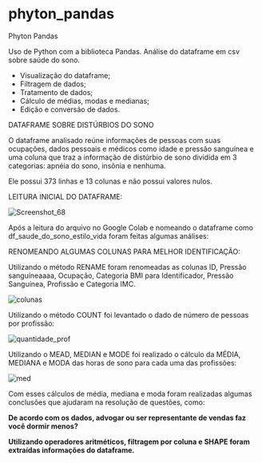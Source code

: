# phyton_pandas
Phyton Pandas

Uso de Python com a biblioteca Pandas. Análise do dataframe em csv sobre saúde do sono.

- Visualização do dataframe;
- Filtragem de dados;
- Tratamento de dados;
- Cálculo de médias, modas e medianas;
- Edição e conversão de dados.

DATAFRAME SOBRE DISTÚRBIOS DO SONO

O dataframe analisado reúne informações de pessoas com suas ocupações, dados pessoais e médicos como idade e pressão sanguínea e uma coluna que traz a informação de distúrbio de sono dividida em 3 categorias: apnéia do sono, insônia e nenhuma. 

Ele possui 373 linhas e 13 colunas e não possui valores nulos.

LEITURA INICIAL DO DATAFRAME:

![Screenshot_68](https://github.com/user-attachments/assets/f67c2ac6-5d65-4579-9601-fdc87df7e878)


Após a leitura do arquivo no Google Colab e nomeando o dataframe como df_saude_do_sono_estilo_vida foram feitas algumas análises:

RENOMEANDO ALGUMAS COLUNAS PARA MELHOR IDENTIFICAÇÃO:

Utilizando o método RENAME foram renomeadas as colunas ID, Pressão sanguíneaaaa, Ocupação, Categoria BMI para Identificador, Pressão Sanguínea, Profissão e Categoria IMC.

![colunas](https://github.com/user-attachments/assets/d59ad02d-934d-40d2-9847-bfd61ff7d1cd)


Utilizando o método COUNT foi levantado o dado de número de pessoas por profissão:

![quantidade_prof](https://github.com/user-attachments/assets/61770d94-b9ce-4111-9e34-04352152500a)



Utilizando o MEAD, MEDIAN e MODE foi realizado o cálculo da MÉDIA, MEDIANA e MODA das horas de sono para cada uma das profissões:

![med](https://github.com/user-attachments/assets/b2aa24c6-3f81-4221-a1da-b088b029e930)

Com esses cálculos de média, mediana e moda foram realizadas algumas conclusões que ajudaram na resolução de questões, como:

<strong>De acordo com os dados, advogar ou ser representante de vendas faz você dormir menos?<strong>

Utilizando operadores aritméticos, filtragem por coluna e SHAPE foram extraídas informações do dataframe.



